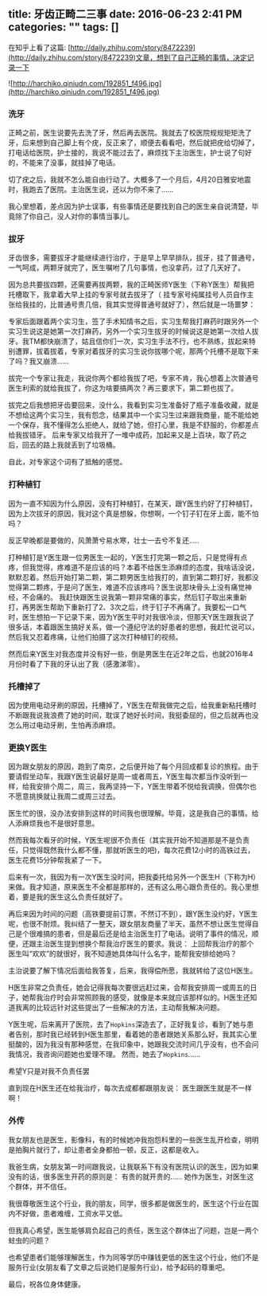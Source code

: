 title: 牙齿正畸二三事
date: 2016-06-23 2:41 PM
categories: ""
tags: []
---

在知乎上看了这篇: [http://daily.zhihu.com/story/8472239](http://daily.zhihu.com/story/8472239)文章，想到了自己正畸的事情，决定记录一下


<!--more-->
![http://harchiko.qiniudn.com/192851_f496.jpg](http://harchiko.qiniudn.com/192851_f496.jpg)

### 洗牙

正畸之前，医生说要先去洗了牙，然后再去医院。我就去了校医院规规矩矩洗了牙，后来想到自己脚上有个疣，反正来了，顺便去看看吧，然后就把疣给切掉了，打电话给医院，护士接的，我说不能过去了，麻烦找下主治医生，护士说了句好的，不能来了没事，就挂掉了电话。

切了疣之后，我就不怎么能自由行动了。大概多了一个月后，4月20日雅安地震时，我跑去了医院。主治医生说，还以为你不来了……

我心里想着，差点因为护士误事，有些事情还是要找到自己的医生亲自说清楚，毕竟除了你自己，没人对你的事情当事儿。

### 拔牙

牙齿很多，需要拔牙才能继续进行治疗，于是早上早早排队，拔牙，挂了普通号，一气呵成，两颗牙就完了，医生嘱咐了几句事情，也没拿药，过了几天好了。

因为总共要拔四颗，还需要再拔两颗，我的正畸医师Y医生（下称Y医生）帮我把托槽取下，我拿着大早上挂的专家号就去拔牙了（ 挂专家号纯属挂号人员自作主张给我挂的，比普通号贵几倍，我其实觉得普通号就好了），然后就是一场噩梦：

专家后面跟着两个实习生，签了手术知情书之后，实习生帮我打麻药时跟另外一个实习生说这是她第一次打麻药，另外一个实习生拔牙的时候说这是她第一次给人拔牙。我TM都快崩溃了，姑且信你们一次，实习生手法不行，也不熟练，拔起来特别遭罪，拔着拔着，专家对着拔牙的实习生说你拔哪个呢，那两个托槽不是取下来了吗？我又崩溃……

拔完一个专家让我走，我说你两个都给我拔了吧，专家不肯，我心想着上次普通号医生利索的就给我拔了，你这为啥要搞两次？再三要求下，第二颗也拔了。

拔完之后我想把牙齿要回来，没什么，我看到实习生准备好了瓶子准备收藏，就是不想给这两个实习生，我有怨念，结果其中一个实习生过来跟我商量，能不能给她一个保存，我不懂得怎么拒绝人，就给了她，但打心里，我是不舒服的，你都差点给我拔错牙。
后来专家又给我开了一堆中成药，加起来又是上百块，取了药之后，回去的路上我就丢到了垃圾桶。

自此，对专家这个词有了抵触的感觉。

### 打种植钉

因为一直不知因为什么原因，没有打种植钉，在某天，跟Y医生约好了打种植钉，因为上次拔牙的原因，我对这个真是想躲，你想啊，一个钉子钉在牙上面，能不怕吗？

反正早晚都是要做的，风萧萧兮易水寒，壮士一去兮不复还.....

打种植钉是Y医生跟一位男医生一起的，Y医生打完第一颗之后，只是觉得有点疼，但我觉得，疼难道不是应该的吗？本着不给医生添麻烦的态度，我啥话没说，默默忍着。然后开始打第二颗，第二颗男医生给我打的，直到第二颗打好，我都没觉得第二颗疼，于是问了医生，难道不应该疼吗？医生说那块骨头上没有痛觉神经，不会痛的。
我赶快跟医生说我第一颗非常痛的事实，然后钉子取出来重新打，再男医生帮助下重新打了2、3次之后，终于钉子不再痛了。我要松一口气时，医生想拍一下记录下来，因为Y医生平时对我很冷淡，但那天Y医生跟我说了很多话，本着跟医生搞好关系，做一个遵纪守法的好患者的思想，我赶忙说可以，然后我又忍着疼痛，让他们拍摄了这次打种植钉的视频。

然而后来Y医生对我态度并没有好一些，倒是男医生在近2年之后，也就2016年4月份时看了下我的牙认出了我（感激涕零）。

### 托槽掉了

因为使用电动牙刷的原因，托槽掉了，Y医生在帮我做完之后，给我重新粘托槽时不断跟我说我浪费了她的时间，耽误了她好长时间，我挺委屈的，但之后就再也没怎么用过电动牙刷，生怕再添麻烦。

### 更换Y医生

因为跟女朋友的原因，跑到了南京，之后便开始了每个月回成都复诊的旅程。由于要请假坐动车，我跟Y医生说最好是周一或者周五，Y医生每次都当作没听到一样，给我安排个周二，周三，我再坚持一下，Y医生带着不悦给我调换，但偶尔也不愿意挑换就让我周二或周三过去。

医生忙的很，没办法安排到这样的时间我也很理解。毕竟，这是我自己的事情。给人添麻烦我也不是很好意思。

然而我每次看牙的时候，Y医生呢很不负责任（其实我开始不知道那是不是负责任，只觉得既然我什么都不懂，那就听医生的吧)，每次花费12小时的高铁过去，医生花费15分钟帮我紧了一下。

后来有一次，我因为有一次Y医生没时间，把我委托给另外一个医生H（下称为H）来做。我才知道，原来医生不全都是那样的，还有这么用心跟负责任的。我心里想着，要是我的医生这么负责任就好了。

再后来因为时间的问题（高铁要提前订票，不然订不到），跟Y医生没约好，Y医生呢，也很不耐烦。我纠结了一整天，跟女朋友商量了半天，虽然不想让医生觉得自己是个很难搞的患者，但是最后还是给主治医生打了电话。说明了事件的情况，顺便，还跟主治医生提到想换个帮我治疗医生的要求。我说： 上回帮我治疗的那个医生叫“欢欢”的就很好，我不知道她具体叫什么名字，能帮我安排给她吗？

主治说要了解下情况后面给我答复，后来，我得偿所愿，我就转给了这位H医生。

H医生非常之负责任，她会记得我每次要很远赶过来，会帮我安排周一或周五的日子，她帮我治疗时会非常照顾我的感受，就像是本来就应该那样似的。H医生还知道我离的比较远针对这些提出了一些解决的方法，主动帮我解决问题。

Y医生呢，后来离开了医院，去了`Hopkins`深造去了，正好我复诊，看到了她与患者告别，那时我已经转到H医生那里，看着她的患者跟她关系那么好，我其实心里挺酸的，因为我没有那种感觉，在我印象中，她跟我交流时间几乎没有，也不会问我情况，我咨询问题她也爱理不理。
然而，她去了`Hopkins`……

希望Y只是对我不负责任罢

直到现在H医生还在给我治疗，每次去成都都跟朋友说： 医生跟医生就是不一样啊！

### 外传

我女朋友也是医生，影像科，有的时候她冲我抱怨科里的一些医生乱开检查，明明是拍胸片就行了，却让患者全身都拍一顿，反正，这都是收入。

我爸生病，女朋友第一时间跟我说，让我联系下有没有医院认识的医生，因为如果没有的话，很多医生开药的原则是： 有贵的就开贵的……
她作为医生，对医生这个群体，并不信任。

我很尊敬医生这个行业，我的朋友，同学，很多都是做医生的，医生这个行业在国内不好做，患者难缠，工资水平又低。

但我真心希望，医生能够肩负起自己的责任，医生这个群体出了问题，岂是一两个蛀虫的问题？ 

也希望患者们能够理解医生，作为同等学历中赚钱更低的医生这个行业，他们不是服务行业(女朋友看了文章之后说她们是服务行业)，给予起码的尊重吧。

最后，祝各位身体健康。